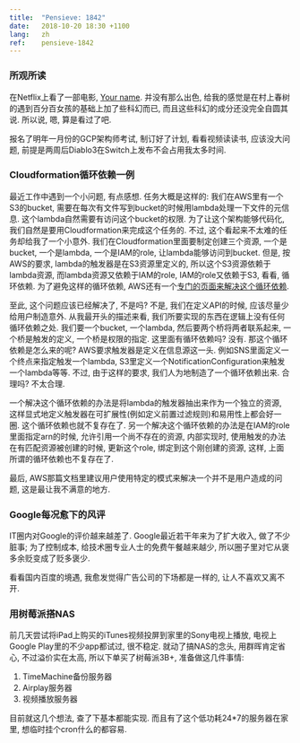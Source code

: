 ```yaml
---
title:  "Pensieve: 1842"
date:   2018-10-20 18:30 +1100
lang:   zh
ref:    pensieve-1842
---
```


### 所观所读

在Netflix上看了一部电影, [Your name](https://movie.douban.com/subject/26683290/). 并没有那么出色, 给我的感觉是在村上春树的遇到百分百女孩的基础上加了些科幻而已, 而且这些科幻的成分还没完全自圆其说. 所以说, 嗯, 算是看过了吧.

报名了明年一月份的GCP架构师考试, 制订好了计划, 看看视频读读书, 应该没大问题, 前提是两周后Diablo3在Switch上发布不会占用我太多时间.

### Cloudformation循环依赖一例

最近工作中遇到一个小问题, 有点感想. 任务大概是这样的: 我们在AWS里有一个S3的bucket, 需要在每次有文件写到bucket的时候用lambda处理一下文件的元信息. 这个lambda自然需要有访问这个bucket的权限. 为了让这个架构能够代码化, 我们自然是要用Cloudformation来完成这个任务的. 不过, 这个看起来不太难的任务却给我了一个小意外. 我们在Cloudformation里面要制定创建三个资源, 一个是bucket, 一个是lambda, 一个是IAM的role, 让lambda能够访问到bucket. 但是, 按AWS的要求, lambda的触发器是在S3资源里定义的, 所以这个S3资源依赖于lambda资源, 而lambda资源又依赖于IAM的role, IAM的role又依赖于S3, 看看, 循环依赖. 为了避免这样的循环依赖, AWS还有一个[专门的页面来解决这个循环依赖](https://aws.amazon.com/premiumsupport/knowledge-center/unable-validate-circular-dependency-cloudformation/).

至此, 这个问题应该已经解决了, 不是吗? 不是, 我们在定义API的时候, 应该尽量少给用户制造意外. 从我最开头的描述来看, 我们所要实现的东西在逻辑上没有任何循环依赖之处. 我们要一个bucket, 一个lambda, 然后要两个桥将两者联系起来, 一个桥是触发的定义, 一个桥是权限的指定. 这里面有循环依赖吗? 没有. 那这个循环依赖是怎么来的呢? AWS要求触发器是定义在信息源这一头. 例如SNS里面定义一个终点来指定触发一个lambda, S3里定义一个NotificationConfiguration来触发一个lambda等等. 不过, 由于这样的要求, 我们人为地制造了一个循环依赖出来. 合理吗? 不太合理.

一个解决这个循环依赖的办法是将lambda的触发器抽出来作为一个独立的资源, 这样显式地定义触发器在可扩展性(例如定义前置过滤规则)和易用性上都会好一圈. 这个循环依赖也就不复存在了. 另一个解决这个循环依赖的办法是在IAM的role里面指定arn的时候, 允许引用一个尚不存在的资源, 内部实现时, 使用触发的办法在有匹配资源被创建的时候, 更新这个role, 绑定到这个刚创建的资源, 这样, 上面所谓的循环依赖也不复存在了.

最后, AWS那篇文档里建议用户使用特定的模式来解决一个并不是用户造成的问题, 这是最让我不满意的地方.

### Google每况愈下的风评

IT圈内对Google的评价越来越差了. Google最近若干年来为了扩大收入, 做了不少脏事; 为了控制成本, 给技术圈专业人士的免费午餐越来越少, 所以圈子里对它从褒多余贬变成了贬多褒少.

看看国内百度的境遇, 我愈发觉得广告公司的下场都是一样的, 让人不喜欢又离不开.

### 用树莓派搭NAS

前几天尝试将iPad上购买的iTunes视频投屏到家里的Sony电视上播放, 电视上Google Play里的不少app都试过, 很不稳定. 就动了搞NAS的念头, 用群晖肯定省心, 不过溢价实在太高, 所以下单买了树莓派3B+, 准备做这几件事情:

1. TimeMachine备份服务器
2. Airplay服务器
3. 视频播放服务器

目前就这几个想法, 查了下基本都能实现. 而且有了这个低功耗24\*7的服务器在家里, 想临时挂个cron什么的都容易.